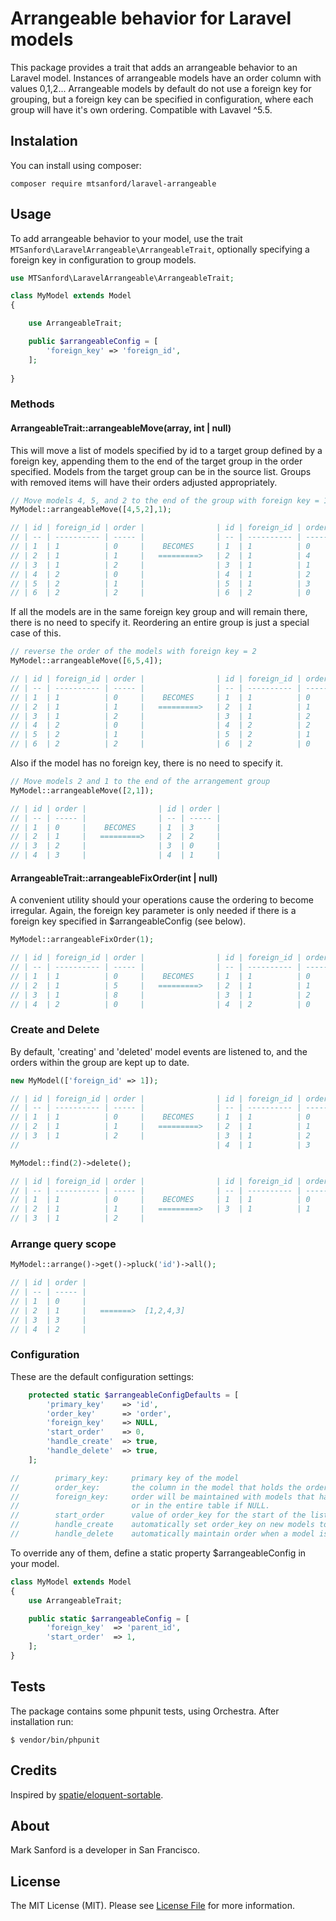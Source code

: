 # Arrangeable behavior for Laravel models

This package provides a trait that adds an arrangeable behavior to an Laravel model.  Instances of arrangeable models have an order column with values 0,1,2...  Arrangeable models by default do not use a foreign key for grouping, but a foreign key can be specified in configuration, where each group will have it's own ordering.   Compatible with Lavavel ^5.5.

## Instalation

You can install using composer:

```
composer require mtsanford/laravel-arrangeable
```

## Usage

To add arrangeable behavior to your model, use the trait ```MTSanford\LaravelArrangeable\ArrangeableTrait```, optionally specifying a foreign key in configuration to group models.

```php
use MTSanford\LaravelArrangeable\ArrangeableTrait;

class MyModel extends Model
{

    use ArrangeableTrait;

    public $arrangeableConfig = [
        'foreign_key' => 'foreign_id',
    ];
    
}
```
### Methods

#### ArrangeableTrait::arrangeableMove(array, int | null)

This will move a list of models specified by id to a target group defined by a foreign key, appending them to the end of the target group in the order specified.  Models from the target group can be in the source list.  Groups with removed items will have their orders adjusted appropriately.

```php
// Move models 4, 5, and 2 to the end of the group with foreign key = 1
MyModel::arrangeableMove([4,5,2],1);

// | id | foreign_id | order |                | id | foreign_id | order |
// | -- | ---------- | ----- |                | -- | ---------- | ----- |
// | 1  | 1          | 0     |    BECOMES     | 1  | 1          | 0     |
// | 2  | 1          | 1     |   =========>   | 2  | 1          | 4     |
// | 3  | 1          | 2     |                | 3  | 1          | 1     |
// | 4  | 2          | 0     |                | 4  | 1          | 2     |
// | 5  | 2          | 1     |                | 5  | 1          | 3     |
// | 6  | 2          | 2     |                | 6  | 2          | 0     |
```

If all the models are in the same foreign key group and will remain there, there is no need to specify it.  Reordering an entire group is just a special case of this.

```php
// reverse the order of the models with foreign key = 2
MyModel::arrangeableMove([6,5,4]);

// | id | foreign_id | order |                | id | foreign_id | order |
// | -- | ---------- | ----- |                | -- | ---------- | ----- |
// | 1  | 1          | 0     |    BECOMES     | 1  | 1          | 0     |
// | 2  | 1          | 1     |   =========>   | 2  | 1          | 1     |
// | 3  | 1          | 2     |                | 3  | 1          | 2     |
// | 4  | 2          | 0     |                | 4  | 2          | 2     |
// | 5  | 2          | 1     |                | 5  | 2          | 1     |
// | 6  | 2          | 2     |                | 6  | 2          | 0     |
```

Also if the model has no foreign key, there is no need to specify it.

```php
// Move models 2 and 1 to the end of the arrangement group
MyModel::arrangeableMove([2,1]);

// | id | order |                | id | order |
// | -- | ----- |                | -- | ----- |
// | 1  | 0     |    BECOMES     | 1  | 3     |
// | 2  | 1     |   =========>   | 2  | 2     |
// | 3  | 2     |                | 3  | 0     |
// | 4  | 3     |                | 4  | 1     |
```

#### ArrangeableTrait::arrangeableFixOrder(int | null)

A convenient utility should your operations cause the ordering to become irregular.  Again, the foreign key parameter is only needed if there is a foreign key specified in $arrangeableConfig (see below).

```php
MyModel::arrangeableFixOrder(1);

// | id | foreign_id | order |                | id | foreign_id | order |
// | -- | ---------- | ----- |                | -- | ---------- | ----- |
// | 1  | 1          | 0     |    BECOMES     | 1  | 1          | 0     |
// | 2  | 1          | 5     |   =========>   | 2  | 1          | 1     |
// | 3  | 1          | 8     |                | 3  | 1          | 2     |
// | 4  | 2          | 0     |                | 4  | 2          | 0     |
```
### Create and Delete

By default, 'creating' and 'deleted' model events are listened to, and the orders within the group are kept up to date.

```php
new MyModel(['foreign_id' => 1]);

// | id | foreign_id | order |                | id | foreign_id | order |
// | -- | ---------- | ----- |                | -- | ---------- | ----- |
// | 1  | 1          | 0     |    BECOMES     | 1  | 1          | 0     |
// | 2  | 1          | 1     |   =========>   | 2  | 1          | 1     |
// | 3  | 1          | 2     |                | 3  | 1          | 2     |
//                                            | 4  | 1          | 3     |

MyModel::find(2)->delete();

// | id | foreign_id | order |                | id | foreign_id | order |
// | -- | ---------- | ----- |                | -- | ---------- | ----- |
// | 1  | 1          | 0     |    BECOMES     | 1  | 1          | 0     |
// | 2  | 1          | 1     |   =========>   | 3  | 1          | 1     |
// | 3  | 1          | 2     |
```

### Arrange query scope

```php
MyModel::arrange()->get()->pluck('id')->all();

// | id | order |
// | -- | ----- |
// | 1  | 0     |
// | 2  | 1     |   =======>  [1,2,4,3]
// | 3  | 3     |
// | 4  | 2     |
```

### Configuration

These are the default configuration settings:

```php
    protected static $arrangeableConfigDefaults = [
        'primary_key'    => 'id',
        'order_key'      => 'order',
        'foreign_key'    => NULL,
        'start_order'    => 0,
        'handle_create'  => true,
        'handle_delete'  => true,
    ];

//        primary_key:     primary key of the model
//        order_key:       the column in the model that holds the order
//        foreign_key:     order will be maintained with models that have same foreign key
//                         or in the entire table if NULL.
//        start_order      value of order_key for the start of the list
//        handle_create    automatically set order_key on new models to end of list?
//        handle_delete    automatically maintain order when a model is removed?
```

To override any of them, define a static property $arrangeableConfig in your model.

```php
class MyModel extends Model
{
    use ArrangeableTrait;

    public static $arrangeableConfig = [
        'foreign_key'  => 'parent_id',
        'start_order'  => 1,
    ];
}
```

## Tests

The package contains some phpunit tests, using Orchestra.  After installation run:

```
$ vendor/bin/phpunit
```

## Credits

Inspired by [spatie/eloquent-sortable](https://github.com/spatie/eloquent-sortable).

## About

Mark Sanford is a developer in San Francisco.

## License

The MIT License (MIT). Please see [License File](LICENSE.md) for more information.


